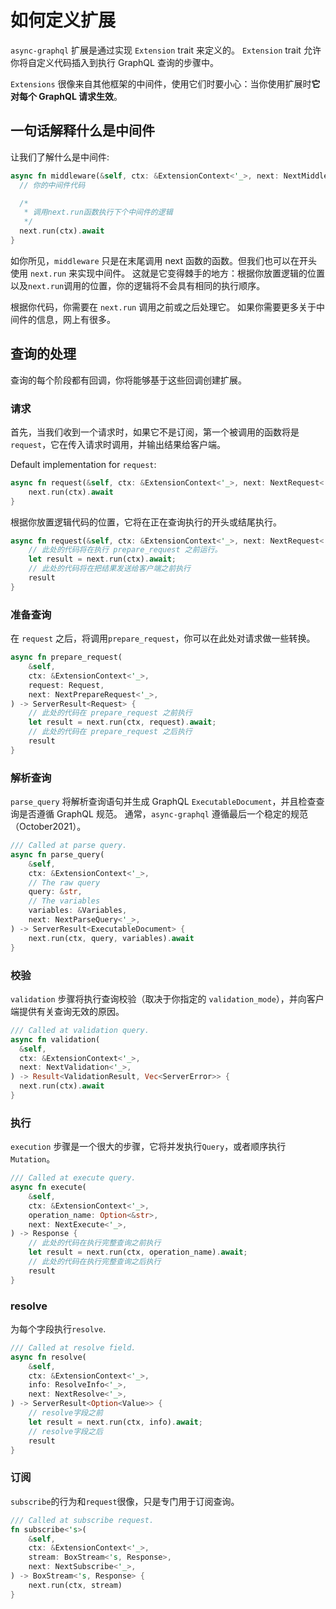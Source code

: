 # 如何定义扩展

`async-graphql` 扩展是通过实现 `Extension` trait 来定义的。 `Extension` trait 允许你将自定义代码插入到执行 GraphQL 查询的步骤中。

`Extensions` 很像来自其他框架的中间件，使用它们时要小心：当你使用扩展时**它对每个 GraphQL 请求生效**。

## 一句话解释什么是中间件

让我们了解什么是中间件:

```rust
async fn middleware(&self, ctx: &ExtensionContext<'_>, next: NextMiddleware<'_>) -> MiddlewareResult {
  // 你的中间件代码

  /*
   * 调用next.run函数执行下个中间件的逻辑
   */
  next.run(ctx).await
}
```

如你所见，`middleware` 只是在末尾调用 next 函数的函数。但我们也可以在开头使用 `next.run` 来实现中间件。 这就是它变得棘手的地方：根据你放置逻辑的位置以及`next.run`调用的位置，你的逻辑将不会具有相同的执行顺序。

根据你代码，你需要在 `next.run` 调用之前或之后处理它。 如果你需要更多关于中间件的信息，网上有很多。

## 查询的处理

查询的每个阶段都有回调，你将能够基于这些回调创建扩展。

### 请求

首先，当我们收到一个请求时，如果它不是订阅，第一个被调用的函数将是 `request`，它在传入请求时调用，并输出结果给客户端。

Default implementation for `request`:

```rust
async fn request(&self, ctx: &ExtensionContext<'_>, next: NextRequest<'_>) -> Response {
    next.run(ctx).await
}
```

根据你放置逻辑代码的位置，它将在正在查询执行的开头或结尾执行。

```rust
async fn request(&self, ctx: &ExtensionContext<'_>, next: NextRequest<'_>) -> Response {
    // 此处的代码将在执行 prepare_request 之前运行。
    let result = next.run(ctx).await;
    // 此处的代码将在把结果发送给客户端之前执行
    result
}
```

### 准备查询

在 `request` 之后，将调用`prepare_request`，你可以在此处对请求做一些转换。

```rust
async fn prepare_request(
    &self,
    ctx: &ExtensionContext<'_>,
    request: Request,
    next: NextPrepareRequest<'_>,
) -> ServerResult<Request> {
    // 此处的代码在 prepare_request 之前执行
    let result = next.run(ctx, request).await;
    // 此处的代码在 prepare_request 之后执行
    result
}
```

### 解析查询

`parse_query` 将解析查询语句并生成 GraphQL `ExecutableDocument`，并且检查查询是否遵循 GraphQL 规范。 通常，`async-graphql` 遵循最后一个稳定的规范（October2021）。

```rust
/// Called at parse query.
async fn parse_query(
    &self,
    ctx: &ExtensionContext<'_>,
    // The raw query
    query: &str,
    // The variables
    variables: &Variables,
    next: NextParseQuery<'_>,
) -> ServerResult<ExecutableDocument> {
    next.run(ctx, query, variables).await
}
```

### 校验

`validation` 步骤将执行查询校验（取决于你指定的 `validation_mode`），并向客户端提供有关查询无效的原因。

```rust
/// Called at validation query.
async fn validation(
  &self,
  ctx: &ExtensionContext<'_>,
  next: NextValidation<'_>,
) -> Result<ValidationResult, Vec<ServerError>> {
  next.run(ctx).await
}
```

### 执行

`execution` 步骤是一个很大的步骤，它将并发执行`Query`，或者顺序执行`Mutation`。

```rust
/// Called at execute query.
async fn execute(
    &self,
    ctx: &ExtensionContext<'_>,
    operation_name: Option<&str>,
    next: NextExecute<'_>,
) -> Response {
    // 此处的代码在执行完整查询之前执行
    let result = next.run(ctx, operation_name).await;
    // 此处的代码在执行完整查询之后执行
    result
}
```

### resolve

为每个字段执行`resolve`.

```rust
/// Called at resolve field.
async fn resolve(
    &self,
    ctx: &ExtensionContext<'_>,
    info: ResolveInfo<'_>,
    next: NextResolve<'_>,
) -> ServerResult<Option<Value>> {
    // resolve字段之前
    let result = next.run(ctx, info).await;
    // resolve字段之后
    result
}
```

### 订阅

`subscribe`的行为和`request`很像，只是专门用于订阅查询。

```rust
/// Called at subscribe request.
fn subscribe<'s>(
    &self,
    ctx: &ExtensionContext<'_>,
    stream: BoxStream<'s, Response>,
    next: NextSubscribe<'_>,
) -> BoxStream<'s, Response> {
    next.run(ctx, stream)
}
```
